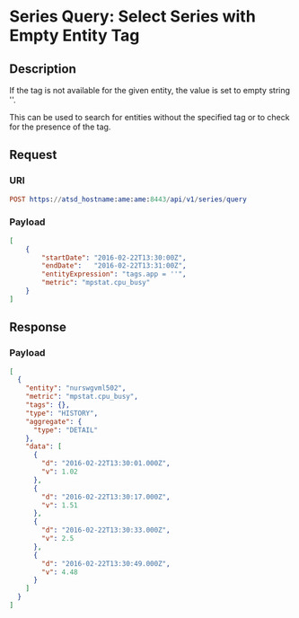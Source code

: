 # Series Query: Select Series with Empty Entity Tag

## Description

If the tag is not available for the given entity, the value is set to empty string ''. 

This can be used to search for entities without the specified tag or to check for the presence of the tag.

## Request

### URI

```elm
POST https://atsd_hostname:ame:ame:8443/api/v1/series/query
```

### Payload

```json
[
    {
        "startDate": "2016-02-22T13:30:00Z",
        "endDate":   "2016-02-22T13:31:00Z",
        "entityExpression": "tags.app = ''",
        "metric": "mpstat.cpu_busy"
    }
]
```

## Response

### Payload

```json
[
  {
    "entity": "nurswgvml502",
    "metric": "mpstat.cpu_busy",
    "tags": {},
    "type": "HISTORY",
    "aggregate": {
      "type": "DETAIL"
    },
    "data": [
      {
        "d": "2016-02-22T13:30:01.000Z",
        "v": 1.02
      },
      {
        "d": "2016-02-22T13:30:17.000Z",
        "v": 1.51
      },
      {
        "d": "2016-02-22T13:30:33.000Z",
        "v": 2.5
      },
      {
        "d": "2016-02-22T13:30:49.000Z",
        "v": 4.48
      }
    ]
  }
]
```
